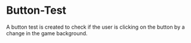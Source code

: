 # Button-Test
A button test is created to check if the user is clicking on the button by a change in the game background.
